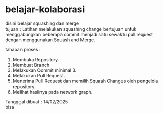 # belajar-kolaborasi

disini belajar squashing dan merge<br>
tujuan : Latihan melakukan squashing change bertujuan untuk menggabungkan beberapa commit menjadi satu sewaktu pull request dengan menggunakan Squash and Merge. <br>

tahapan proses :<br>
1. Membuka Repository.
2. Membuat Branch.
3. Melakukan Commit minimal 3.
4. Melakukan Pull Request.
5. Menerima Pull Request dan memilih Squash Changes oleh pengelola repository.
6. Melihat hasilnya pada network graph.<br>

Tangggal dibuat : 14/02/2025<br>
bisa 



